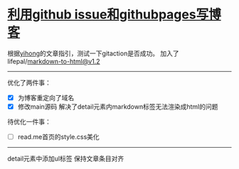 # [利用github issue和githubpages写博客](https://github.com/drunkwretch/drunkwretch.github.io/issues/1)

根据[yihong](https://github.com/yihong0618/gitblog)的文章指引，测试一下gitaction是否成功。
加入了lifepal/markdown-to-html@v1.2


---

优化了两件事：

- [x] 为博客重定向了域名
- [x] 修改main源码 解决了detail元素内markdown标签无法渲染成html的问题

待优化一件事：

- [ ] read.me首页的style.css美化 

---

detail元素中添加ul标签 保持文章条目对齐